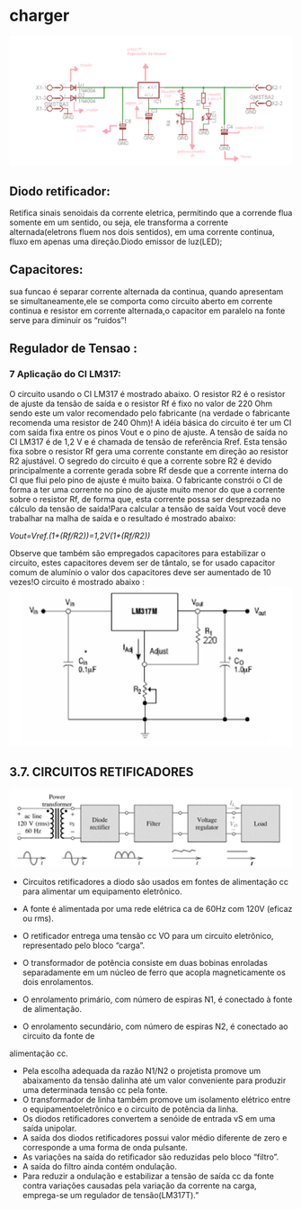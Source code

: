 # charger

![](https://github.com/ICMC/charger/blob/master/power.png)

## Diodo retificador:

Retifica sinais senoidais da corrente eletrica, permitindo que a corrende flua somente em um sentido, ou seja, ele     transforma a corrente alternada(eletrons fluem nos dois sentidos), em uma corrente continua, fluxo em apenas uma direção.Diodo emissor de luz(LED);

## Capacitores:
sua funcao é separar corrente alternada da continua, quando apresentam se simultaneamente,ele se comporta como circuito aberto em corrente continua e resistor em corrente alternada,o capacitor em paralelo na fonte serve para diminuir os “ruidos”!

## Regulador de Tensao :
### 7 Aplicação do CI LM317:
O circuito usando o CI LM317 é mostrado abaixo.  O resistor R2 é o resistor de ajuste da tensão de saída e o resistor Rf é fixo no valor de 220 Ohm sendo este um valor recomendado pelo fabricante (na verdade o fabricante recomenda uma resistor de 240 Ohm)!
A idéia básica do circuito é ter um CI com saída fixa entre os pinos Vout e o pino de ajuste. A tensão de saída no CI LM317 é de 1,2 V e é chamada de tensão de referência Rref. Esta tensão fixa sobre o resistor Rf gera uma corrente constante em direção ao resistor R2 ajustável. O segredo do circuito é que a corrente sobre R2 é devido principalmente a corrente gerada sobre Rf desde que a corrente interna do CI que flui pelo pino  de ajuste é muito baixa. O fabricante constrói o CI de forma a ter 
uma corrente no pino de ajuste muito menor do que a corrente sobre o resistor Rf, de forma que, esta corrente possa ser desprezada no cálculo da tensão de saída!Para calcular a tensão de saída Vout você deve trabalhar na malha de saída e o resultado é mostrado abaixo:

_Vout=Vref.(1+(Rf/R2))=1,2V(1+(Rf/R2))_

Observe que também são empregados capacitores para estabilizar o circuito, estes capacitores devem ser de tântalo, se for usado capacitor comum de alumínio o valor dos capacitores deve ser aumentado de 10 vezes!O circuito é mostrado abaixo : 
![](https://github.com/ICMC/charger/blob/master/circuit.png)


## 3.7. CIRCUITOS RETIFICADORES
![](https://github.com/ICMC/charger/blob/master/circuitosRetificadores.png)

 * Circuitos retificadores a diodo são usados em fontes de alimentação cc para alimentar  um equipamento eletrônico.

 * A fonte é alimentada por uma rede elétrica ca de 60Hz com 120V (eficaz ou rms).
 * O retificador entrega uma tensão cc VO para um circuito eletrônico, representado pelo bloco “carga”.
 * O transformador de potência consiste em duas bobinas enroladas separadamente em um núcleo de ferro que acopla magneticamente os dois enrolamentos.
 * O enrolamento primário, com número de espiras N1, é conectado à fonte de alimentação.
 * O enrolamento secundário, com número de espiras N2, é conectado ao circuito da fonte de



alimentação cc.
* Pela escolha adequada da razão N1/N2 o projetista promove um abaixamento da tensão dalinha até um valor conveniente para produzir uma determinada tensão cc pela fonte.
* O transformador de linha também promove um  isolamento elétrico entre o equipamentoeletrônico e o circuito de potência da linha.
* Os diodos retificadores convertem a senóide de entrada vS em uma saída unipolar.
* A saída dos diodos retificadores possui valor médio diferente de zero e corresponde a uma forma de onda pulsante. 
* As variações na saída do retificador são reduzidas pelo bloco “filtro”.  
* A saída do filtro ainda contém ondulação. 
* Para reduzir a ondulação e estabilizar a tensão de  saída  cc da fonte contra variações causadas pela variação da corrente na carga, emprega-se um regulador de tensão(LM317T).”

